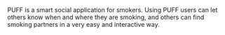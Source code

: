 PUFF is a smart social application for smokers. Using PUFF users can let others know when and where they are smoking, and others can find smoking partners in a very easy and interactive way.
